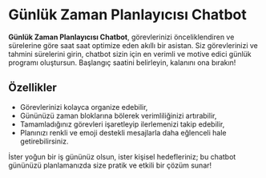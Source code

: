 # Günlük Zaman Planlayıcısı Chatbot

**Günlük Zaman Planlayıcısı Chatbot**, görevlerinizi önceliklendiren ve sürelerine göre saat saat optimize eden akıllı bir asistan. Siz görevlerinizi ve tahmini sürelerini girin, chatbot sizin için en verimli ve motive edici günlük programı oluştursun. Başlangıç saatini belirleyin, kalanını ona bırakın!

## Özellikler

- Görevlerinizi kolayca organize edebilir,
- Gününüzü zaman bloklarına bölerek verimliliğinizi artırabilir,
- Tamamladığınız görevleri işaretleyip ilerlemenizi takip edebilir,
- Planınızı renkli ve emoji destekli mesajlarla daha eğlenceli hale getirebilirsiniz.

İster yoğun bir iş gününüz olsun, ister kişisel hedefleriniz; bu chatbot gününüzü planlamanızda size pratik ve etkili bir çözüm sunar!

